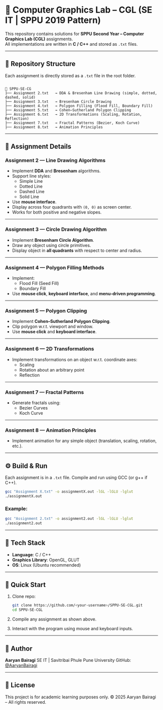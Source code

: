 # 🎨 Computer Graphics Lab – CGL (SE IT | SPPU 2019 Pattern)

This repository contains solutions for **SPPU Second Year – Computer Graphics Lab (CGL)** assignments.  
All implementations are written in **C / C++** and stored as `.txt` files.  

---

## 📂 Repository Structure  

Each assignment is directly stored as a `.txt` file in the root folder.  

```

📂 SPPU-SE-CG
├── Assignment 2.txt   → DDA & Bresenham Line Drawing (simple, dotted, dashed, solid)
├── Assignment 3.txt   → Bresenham Circle Drawing
├── Assignment 4.txt   → Polygon Filling (Flood Fill, Boundary Fill)
├── Assignment 5.txt   → Cohen–Sutherland Polygon Clipping
├── Assignment 6.txt   → 2D Transformations (Scaling, Rotation, Reflection)
├── Assignment 7.txt   → Fractal Patterns (Bezier, Koch Curve)
├── Assignment 8.txt   → Animation Principles

````

---

## 📌 Assignment Details  

### Assignment 2 — Line Drawing Algorithms  
* Implement **DDA** and **Bresenham** algorithms.  
* Support line styles:  
  - Simple Line  
  - Dotted Line  
  - Dashed Line  
  - Solid Line  
* Use **mouse interface**.  
* Display across four quadrants with `(0, 0)` as screen center.  
* Works for both positive and negative slopes.  

---

### Assignment 3 — Circle Drawing Algorithm  
* Implement **Bresenham Circle Algorithm**.  
* Draw any object using circle primitives.  
* Display object in **all quadrants** with respect to center and radius.  

---

### Assignment 4 — Polygon Filling Methods  
* Implement:  
  - Flood Fill (Seed Fill)  
  - Boundary Fill  
* Use **mouse click**, **keyboard interface**, and **menu-driven programming**.  

---

### Assignment 5 — Polygon Clipping  
* Implement **Cohen–Sutherland Polygon Clipping**.  
* Clip polygon w.r.t. viewport and window.  
* Use **mouse click** and **keyboard interface**.  

---

### Assignment 6 — 2D Transformations  
* Implement transformations on an object w.r.t. coordinate axes:  
  - Scaling  
  - Rotation about an arbitrary point  
  - Reflection  

---

### Assignment 7 — Fractal Patterns  
* Generate fractals using:  
  - Bezier Curves  
  - Koch Curve  

---

### Assignment 8 — Animation Principles  
* Implement animation for any simple object (translation, scaling, rotation, etc.).  

---

## ⚙️ Build & Run  

Each assignment is in a `.txt` file. Compile and run using GCC (or g++ if C++).  

```bash
gcc "Assignment X.txt" -o assignmentX.out -lGL -lGLU -lglut
./assignmentX.out
````

### Example:

```bash
gcc "Assignment 2.txt" -o assignment2.out -lGL -lGLU -lglut
./assignment2.out
```

---

## 🔧 Tech Stack

* **Language**: C / C++
* **Graphics Library**: OpenGL, GLUT
* **OS**: Linux (Ubuntu recommended)

---

## 🚀 Quick Start

1. Clone repo:

   ```bash
   git clone https://github.com/<your-username>/SPPU-SE-CGL.git
   cd SPPU-SE-CGL
   ```
2. Compile any assignment as shown above.
3. Interact with the program using mouse and keyboard inputs.

---

## 🙌 Author

**Aaryan Bairagi**
SE IT | Savitribai Phule Pune University
GitHub: [@AaryanBairagi](https://github.com/AaryanBairagi)

---

## 📌 License

This project is for academic learning purposes only.
© 2025 Aaryan Bairagi – All rights reserved.

